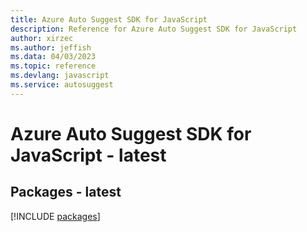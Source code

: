 ```yaml
---
title: Azure Auto Suggest SDK for JavaScript
description: Reference for Azure Auto Suggest SDK for JavaScript
author: xirzec
ms.author: jeffish
ms.data: 04/03/2023
ms.topic: reference
ms.devlang: javascript
ms.service: autosuggest
---
```

# Azure Auto Suggest SDK for JavaScript - latest
## Packages - latest
[!INCLUDE [packages](auto-suggest-index.md)]